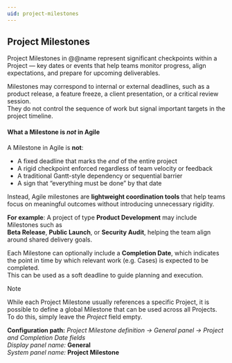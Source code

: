 ```yaml
---
uid: project-milestones
---
```


## Project Milestones

Project Milestones in @@name represent significant checkpoints within a Project — key dates or events that help teams monitor progress, align expectations, and prepare for upcoming deliverables.

Milestones may correspond to internal or external deadlines, such as a product release, a feature freeze, a client presentation, or a critical review session.  
They do not control the sequence of work but signal important targets in the project timeline.

#### What a Milestone is *not* in Agile

A Milestone in Agile is **not**:

- A fixed deadline that marks the *end* of the entire project  
- A rigid checkpoint enforced regardless of team velocity or feedback  
- A traditional Gantt-style dependency or sequential barrier  
- A sign that “everything must be done” by that date  

Instead, Agile milestones are **lightweight coordination tools** that help teams focus on meaningful outcomes without introducing unnecessary rigidity.

**For example**:
A project of type **Product Development** may include Milestones such as  
**Beta Release**, **Public Launch**, or **Security Audit**, helping the team align around shared delivery goals.

Each Milestone can optionally include a **Completion Date**, which indicates the point in time by which relevant work (e.g. Cases) is expected to be completed.  
This can be used as a soft deadline to guide planning and execution.

> [!Note]
> While each Project Milestone usually references a specific Project, it is possible to define a global Milestone that can be used across all Projects.  
> To do this, simply leave the *Project* field empty.

**Configuration path:** *Project Milestone definition → General panel → Project and Completion Date fields*  
*Display panel name:* **General**  
*System panel name:* **Project Milestone**
